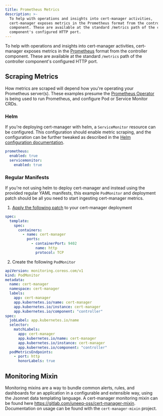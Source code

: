 ```yaml
---
title: Prometheus Metrics
description: >-
  To help with operations and insights into cert-manager activities,
  cert-manager exposes metrics in the Prometheus format from the controller
  component. These are available at the standard /metrics path of the controller
  component's configured HTTP port.
---
```


To help with operations and insights into cert-manager activities, cert-manager
exposes metrics in the [Prometheus](https://prometheus.io/) format from the
controller component. These are available at the standard `/metrics` path of the
controller component's configured HTTP port.

## Scraping Metrics

How metrics are scraped will depend how you're operating your Prometheus
server(s). These examples presume the
[Prometheus Operator](https://github.com/prometheus-operator/prometheus-operator)
is being used to run Prometheus, and configure Pod or Service Monitor CRDs.

### Helm

If you're deploying cert-manager with helm, a `ServiceMonitor` resource can be
configured. This configuration should enable metric scraping, and the
configuration can be further tweaked as described in the
[Helm configuration documentation](https://github.com/jetstack/cert-manager/blob/master/deploy/charts/cert-manager/README.template.md#configuration).

```yaml
prometheus:
  enabled: true
  servicemonitor:
    enabled: true
```

### Regular Manifests

If you're not using helm to deploy cert-manager and instead using the provided
regular YAML manifests, this example `PodMonitor` and deployment patch should be
all you need to start ingesting cert-manager metrics.

1. [Apply the following patch](https://kubernetes.io/docs/tasks/manage-kubernetes-objects/update-api-object-kubectl-patch/#use-a-strategic-merge-patch-to-update-a-deployment)
   to your cert-manager deployment

```yaml
spec:
  template:
    spec:
      containers:
        - name: cert-manager
          ports:
            - containerPort: 9402
              name: http
              protocol: TCP
```

2. Create the following `PodMonitor`

```yaml
apiVersion: monitoring.coreos.com/v1
kind: PodMonitor
metadata:
  name: cert-manager
  namespace: cert-manager
  labels:
    app: cert-manager
    app.kubernetes.io/name: cert-manager
    app.kubernetes.io/instance: cert-manager
    app.kubernetes.io/component: "controller"
spec:
  jobLabel: app.kubernetes.io/name
  selector:
    matchLabels:
      app: cert-manager
      app.kubernetes.io/name: cert-manager
      app.kubernetes.io/instance: cert-manager
      app.kubernetes.io/component: "controller"
  podMetricsEndpoints:
    - port: http
      honorLabels: true
```

## Monitoring Mixin

Monitoring mixins are a way to bundle common alerts, rules, and dashboards for
an application in a configurable and extensible way, using the Jsonnet data
templating language. A cert-manager monitoring mixin can be found here
https://gitlab.com/uneeq-oss/cert-manager-mixin. Documentation on usage can be
found with the `cert-manager-mixin` project.
